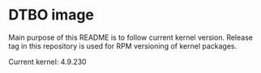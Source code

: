 # DTBO image

Main purpose of this README is to follow current kernel version. Release tag in this repository is used for RPM versioning of kernel packages.

Current kernel: 4.9.230
